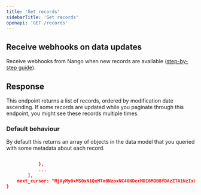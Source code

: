 ```yaml
---
title: 'Get records'
sidebarTitle: 'Get records'
openapi: 'GET /records'
---
```


## Receive webhooks on data updates

Receive webhooks from Nango when new records are available ([step-by-step guide](/integrate/guides/sync-data-from-an-api#listen-for-webhooks-from-nango)).

## Response


This endpoint returns a list of records, ordered by modification date ascending. If some records are updated while you paginate through this endpoint, you might see these records multiple times.


### Default behaviour
By default this returns an array of objects in the data model that you queried with some metadata about each record.

```json

            },
            ...
        ],
    next_cursor: "MjAyMy0xMS0xN1QxMTo0NzoxNC40NDcrMDI6MDB8fDAzZTA1NzIxLWNiZmQtNGYxNS1iYTNhLWFlNjM2Y2MwNmEw=="
}
```


